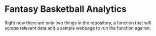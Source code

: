 # Fantasy Basketball Analytics

Right now there are only two things in the repository, a function that will scrape relevant data and a sample webpage to run the function against. 

